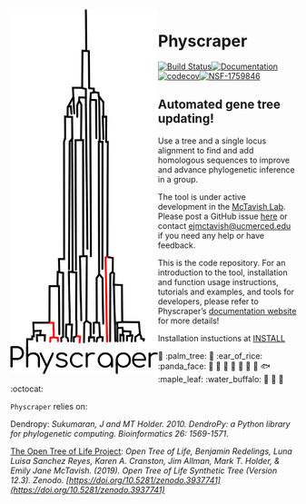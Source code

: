 
<!-- README.md is generated from README.Rmd; please edit the .Rmd file -->

<img align="left" width="260" src="https://raw.githubusercontent.com/McTavishLab/physcraper/main/docs/physcraper.svg">

# Physcraper

[![Build
Status](https://travis-ci.org/McTavishLab/physcraper.svg?branch=main)](https://travis-ci.org/McTavishLab/physcraper)[![Documentation](https://readthedocs.org/projects/physcraper/badge/?version=latest&style=flat)](https://physcraper.readthedocs.io/en/latest/)[![codecov](https://codecov.io/gh/McTavishLab/physcraper/branch/main/graph/badge.svg)](https://codecov.io/gh/McTavishLab/physcraper)[![NSF-1759846](https://img.shields.io/badge/NSF-1759846-blue.svg)](https://nsf.gov/awardsearch/showAward?AWD_ID=1759846) 

<p>

</p>

<p>

</p>

## Automated gene tree updating\!

Use a tree and a single locus alignment to find and add homologous
sequences to improve and advance phylogenetic inference in a group.

The tool is under active development in the [McTavish
Lab](https://mctavishlab.github.io/). Please post a GitHub issue
[here](https://github.com/McTavishLab/physcraper/issues) or contact
<ejmctavish@ucmerced.edu> if you need any help or have feedback.

This is the code repository. For an introduction to the tool,
installation and function usage instructions, tutorials and examples,
and tools for developers, please refer to Physcraper’s [documentation
website](https://physcraper.readthedocs.io/en/latest/) for more
details\!

Installation instuctions at [INSTALL](docs/mds/INSTALL.md)

:hamster: :palm\_tree: :frog: :ear\_of\_rice: :panda\_face: :tulip:
:octopus: :blossom: :whale: :mushroom: :ant: :cactus: :fish:
:maple\_leaf: :water\_buffalo: 🦠 :shell: :bug: :octocat:

`Physcraper` relies on:

Dendropy: *Sukumaran, J and MT Holder. 2010.
DendroPy: a Python library for phylogenetic computing. Bioinformatics
26: 1569-1571*.

[The Open Tree of Life Project](oentreeoflife.org):
*Open Tree of Life, Benjamin Redelings, Luna Luisa Sanchez Reyes, Karen A. Cranston, Jim Allman, Mark T. Holder, & Emily Jane McTavish. (2019). Open Tree of Life Synthetic Tree (Version 12.3). Zenodo. [https://doi.org/10.5281/zenodo.3937741](https://doi.org/10.5281/zenodo.3937741)*
